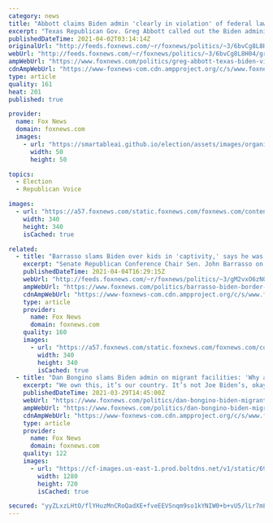 ```yaml
---
category: news
title: "Abbott claims Biden admin 'clearly in violation' of federal law by overcrowding migrant facilities"
excerpt: "Texas Republican Gov. Greg Abbott called out the Biden administration on \"Hannity\" Thursday over what Abbott described as \"outrageous\" conditions in migrant holding facilities near the southern border."
publishedDateTime: 2021-04-02T03:14:14Z
originalUrl: "http://feeds.foxnews.com/~r/foxnews/politics/~3/6bvCg8L8H04/greg-abbott-texas-biden-violating-federal-law-migrant-shelters"
webUrl: "http://feeds.foxnews.com/~r/foxnews/politics/~3/6bvCg8L8H04/greg-abbott-texas-biden-violating-federal-law-migrant-shelters"
ampWebUrl: "https://www.foxnews.com/politics/greg-abbott-texas-biden-violating-federal-law-migrant-shelters.amp"
cdnAmpWebUrl: "https://www-foxnews-com.cdn.ampproject.org/c/s/www.foxnews.com/politics/greg-abbott-texas-biden-violating-federal-law-migrant-shelters.amp"
type: article
quality: 161
heat: 201
published: true

provider:
  name: Fox News
  domain: foxnews.com
  images:
    - url: "https://smartableai.github.io/election/assets/images/organizations/foxnews.com-50x50.jpg"
      width: 50
      height: 50

topics:
  - Election
  - Republican Voice

images:
  - url: "https://a57.foxnews.com/static.foxnews.com/foxnews.com/content/uploads/2018/09/340/340/fox-news.jpg?ve=1&tl=1"
    width: 340
    height: 340
    isCached: true

related:
  - title: "Barrasso slams Biden over kids in 'captivity,' says he was told to delete photos of border facilities"
    excerpt: "Senate Republican Conference Chair Sen. John Barrasso on Sunday slammed the Biden administration over minors in \"captivity\" at the border being packed \"in like sardines\" as Republicans continue to hammer the president over what they say is a border crisis."
    publishedDateTime: 2021-04-04T16:29:15Z
    webUrl: "http://feeds.foxnews.com/~r/foxnews/politics/~3/gM2vxO6zN0c/barrasso-biden-border-kids-in-captivity-delete-photos"
    ampWebUrl: "https://www.foxnews.com/politics/barrasso-biden-border-kids-in-captivity-delete-photos.amp"
    cdnAmpWebUrl: "https://www-foxnews-com.cdn.ampproject.org/c/s/www.foxnews.com/politics/barrasso-biden-border-kids-in-captivity-delete-photos.amp"
    type: article
    provider:
      name: Fox News
      domain: foxnews.com
    quality: 160
    images:
      - url: "https://a57.foxnews.com/static.foxnews.com/foxnews.com/content/uploads/2020/01/340/340/Screen-Shot-2020-01-15-at-11.36.03-AM.png?ve=1&tl=1"
        width: 340
        height: 340
        isCached: true
  - title: "Dan Bongino slams Biden admin on migrant facilities: 'Why are you treating people like animals?'"
    excerpt: "We own this, it’s our country. It’s not Joe Biden’s, okay? It’s ours. Are we not entitled to see this? And think of the nonsense from that press person or whoever she was. She’s a government employee, which is scary. Your tax dollars are paying ..."
    publishedDateTime: 2021-03-29T14:45:00Z
    webUrl: "https://www.foxnews.com/politics/dan-bongino-biden-migrant-facilities-animals-border-immigration"
    ampWebUrl: "https://www.foxnews.com/politics/dan-bongino-biden-migrant-facilities-animals-border-immigration.amp"
    cdnAmpWebUrl: "https://www-foxnews-com.cdn.ampproject.org/c/s/www.foxnews.com/politics/dan-bongino-biden-migrant-facilities-animals-border-immigration.amp"
    type: article
    provider:
      name: Fox News
      domain: foxnews.com
    quality: 122
    images:
      - url: "https://cf-images.us-east-1.prod.boltdns.net/v1/static/694940094001/2d7ea957-13c3-4ecf-8e06-25e17ea64b56/f3dbbcb2-2930-4460-8550-a6f727e9c4d8/1280x720/match/image.jpg"
        width: 1280
        height: 720
        isCached: true

secured: "yyZLxzLHtO/flYHuzMnCRoQadXE+fveEEVSnqm9so1kYNIW0+b+vU5/lLr7mLHuxehdL3yKYXKhWaaivBH9Yx1FrOna3SYp05qoducPKu+H37EYQUtEwuSjCMSpl9ApfjIYwrxDtF9kJTnixxYDtbuxZYTON6bq7uYvazzANxdMSqDt79z1YlYkCEAWLtAldWgXqyxjaN0qa0P+UnP3lGtuKYaLjrxAOWC+ZptPPcefza5xj3q004OKKEEXRWgdc6Fvk5GlwbGiaHsAoxsBfzMdDfVoE/mNFk32PYUXFGrUVUR3K4bCuF47j4vJzqnvfQ7X+vaVlAbQLe7dkfc47vynEhx7uGUsfzl8pyPY8RP4=;Ch8NxxGrQq970LWEKhiqEQ=="
---
```



